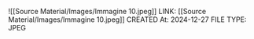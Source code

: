 ![[Source Material/Images/Immagine 10.jpeg]]
LINK: [[Source Material/Images/Immagine 10.jpeg]]
CREATED At: 2024-12-27
FILE TYPE: JPEG
